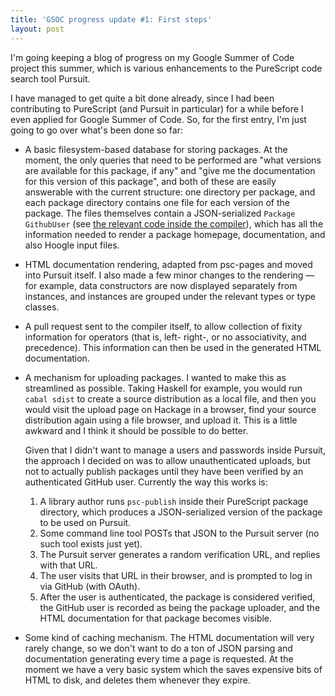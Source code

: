 ```yaml
---
title: 'GSOC progress update #1: First steps'
layout: post
---
```


I'm going keeping a blog of progress on my Google Summer of Code project this
summer, which is various enhancements to the PureScript code search tool
Pursuit.

I have managed to get quite a bit done already, since I had been contributing
to PureScript (and Pursuit in particular) for a while before I even applied for
Google Summer of Code. So, for the first entry, I'm just going to go over
what's been done so far:

* A basic filesystem-based database for storing packages. At the moment, the
  only queries that need to be performed are "what versions are available for
  this package, if any" and "give me the documentation for this version of this
  package", and both of these are easily answerable with the current structure:
  one directory per package, and each package directory contains one file for
  each version of the package. The files themselves contain a JSON-serialized
  `Package GithubUser` (see [the relevant code inside the compiler][]), which
  has all the information needed to render a package homepage, documentation,
  and also Hoogle input files.

* HTML documentation rendering, adapted from psc-pages and moved into Pursuit
  itself. I also made a few minor changes to the rendering &mdash; for example, 
  data constructors are now displayed separately from instances, and instances
  are grouped under the relevant types or type classes.

* A pull request sent to the compiler itself, to allow collection of fixity
  information for operators (that is, left- right-, or no associativity, and
  precedence). This information can then be used in the generated HTML
  documentation.

* A mechanism for uploading packages. I wanted to make this as streamlined as
  possible. Taking Haskell for example, you would run `cabal sdist` to create a
  source distribution as a local file, and then you would visit the upload page
  on Hackage in a browser, find your source distribution again using a file
  browser, and upload it. This is a little awkward and I think it should be
  possible to do better.

  Given that I didn't want to manage a users and passwords inside Pursuit, the
  approach I decided on was to allow unauthenticated uploads, but not to
  actually publish packages until they have been verified by an authenticated
  GitHub user. Currently the way this works is:

  1. A library author runs `psc-publish` inside their PureScript package
     directory, which produces a JSON-serialized version of the package to be
     used on Pursuit.
  2. Some command line tool POSTs that JSON to the Pursuit server (no such tool
     exists just yet).
  3. The Pursuit server generates a random verification URL, and replies with
     that URL.
  4. The user visits that URL in their browser, and is prompted to log in via
     GitHub (with OAuth).
  5. After the user is authenticated, the package is considered verified, the
     GitHub user is recorded as being the package uploader, and the HTML
     documentation for that package becomes visible.

* Some kind of caching mechanism. The HTML documentation will very rarely
  change, so we don't want to do a ton of JSON parsing and documentation
  generating every time a page is requested. At the moment we have a very basic
  system which the saves expensive bits of HTML to disk, and deletes them
  whenever they expire.

[the relevant code inside the compiler]: https://github.com/purescript/purescript/blob/cdd856c1c568094f5bc0a1bb913d050df828e2d0/src/Language/PureScript/Docs/Types.hs#L38-L48

